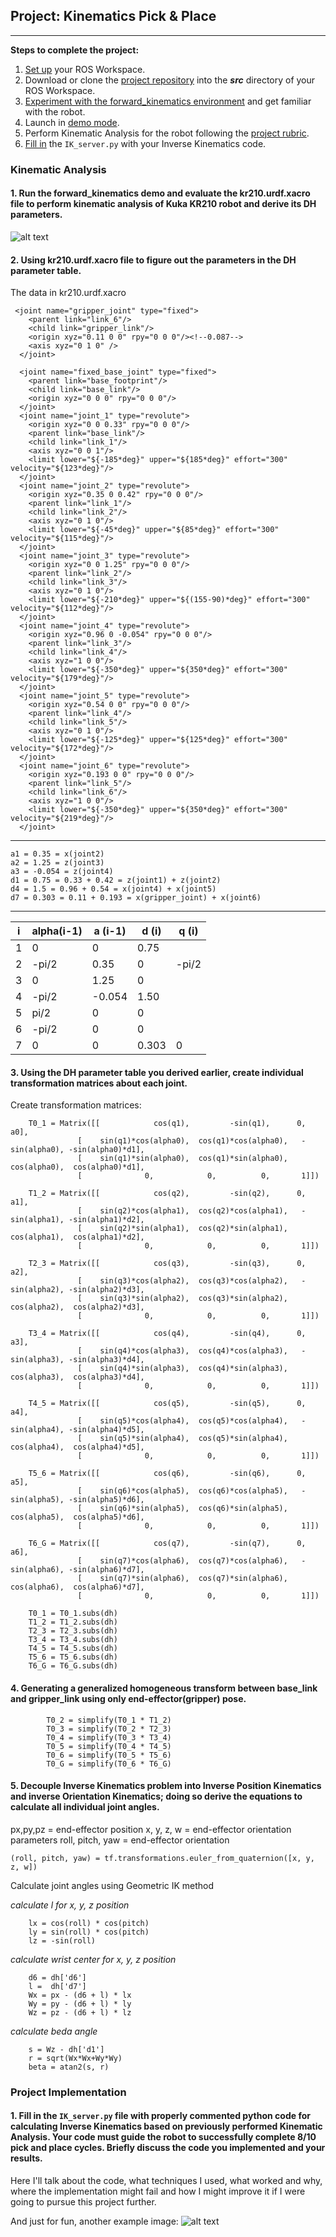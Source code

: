 ## Project: Kinematics Pick & Place

---


**Steps to complete the project:**  


1. [Set up](https://classroom.udacity.com/nanodegrees/nd209/parts/af07ae99-7d69-4b45-ab98-3fde8b576a16/modules/2919466f-aa2b-4424-b86a-98b0a53ce335/lessons/658c94f5-f806-4273-9001-9e2838e56856/concepts/a777bc7a-95d4-44ca-b4e3-119718e3a213) your ROS Workspace.
2. Download or clone the [project repository](https://github.com/udacity/RoboND-Kinematics-Project) into the ***src*** directory of your ROS Workspace.  
3. [Experiment with the forward_kinematics environment](https://classroom.udacity.com/nanodegrees/nd209/parts/7b2fd2d7-e181-401e-977a-6158c77bf816/modules/8855de3f-2897-46c3-a805-628b5ecf045b/lessons/91d017b1-4493-4522-ad52-04a74a01094c/concepts/669ba823-b6bc-418e-814b-1e2e9938f02e) and get familiar with the robot.
4. Launch in [demo mode](https://classroom.udacity.com/nanodegrees/nd209/parts/7b2fd2d7-e181-401e-977a-6158c77bf816/modules/8855de3f-2897-46c3-a805-628b5ecf045b/lessons/91d017b1-4493-4522-ad52-04a74a01094c/concepts/ae64bb91-e8c4-44c9-adbe-798e8f688193).
5. Perform Kinematic Analysis for the robot following the [project rubric](https://review.udacity.com/#!/rubrics/972/view).
6. [Fill in](https://classroom.udacity.com/nanodegrees/nd209/parts/7b2fd2d7-e181-401e-977a-6158c77bf816/modules/8855de3f-2897-46c3-a805-628b5ecf045b/lessons/91d017b1-4493-4522-ad52-04a74a01094c/concepts/06fd4f65-5706-4147-88b1-20dac983676f) the `IK_server.py` with your Inverse Kinematics code. 


[//]: # (Image References)

[image1]: ./misc_images/misc1.png
[image2]: ./misc_images/misc2.png
[image3]: ./misc_images/misc3.png

### Kinematic Analysis
#### 1. Run the forward_kinematics demo and evaluate the kr210.urdf.xacro file to perform kinematic analysis of Kuka KR210 robot and derive its DH parameters.

![alt text][image1]

#### 2. Using kr210.urdf.xacro file to figure out the parameters in the DH parameter table.
The data in kr210.urdf.xacro

```
 <joint name="gripper_joint" type="fixed">
    <parent link="link_6"/>
    <child link="gripper_link"/>
    <origin xyz="0.11 0 0" rpy="0 0 0"/><!--0.087-->
    <axis xyz="0 1 0" />
  </joint>

  <joint name="fixed_base_joint" type="fixed">
    <parent link="base_footprint"/>
    <child link="base_link"/>
    <origin xyz="0 0 0" rpy="0 0 0"/>
  </joint>
  <joint name="joint_1" type="revolute">
    <origin xyz="0 0 0.33" rpy="0 0 0"/>
    <parent link="base_link"/>
    <child link="link_1"/>
    <axis xyz="0 0 1"/>
    <limit lower="${-185*deg}" upper="${185*deg}" effort="300" velocity="${123*deg}"/>
  </joint>
  <joint name="joint_2" type="revolute">
    <origin xyz="0.35 0 0.42" rpy="0 0 0"/>
    <parent link="link_1"/>
    <child link="link_2"/>
    <axis xyz="0 1 0"/>
    <limit lower="${-45*deg}" upper="${85*deg}" effort="300" velocity="${115*deg}"/>
  </joint>
  <joint name="joint_3" type="revolute">
    <origin xyz="0 0 1.25" rpy="0 0 0"/>
    <parent link="link_2"/>
    <child link="link_3"/>
    <axis xyz="0 1 0"/>
    <limit lower="${-210*deg}" upper="${(155-90)*deg}" effort="300" velocity="${112*deg}"/>
  </joint>
  <joint name="joint_4" type="revolute">
    <origin xyz="0.96 0 -0.054" rpy="0 0 0"/>
    <parent link="link_3"/>
    <child link="link_4"/>
    <axis xyz="1 0 0"/>
    <limit lower="${-350*deg}" upper="${350*deg}" effort="300" velocity="${179*deg}"/>
  </joint>
  <joint name="joint_5" type="revolute">
    <origin xyz="0.54 0 0" rpy="0 0 0"/>
    <parent link="link_4"/>
    <child link="link_5"/>
    <axis xyz="0 1 0"/>
    <limit lower="${-125*deg}" upper="${125*deg}" effort="300" velocity="${172*deg}"/>
  </joint>
  <joint name="joint_6" type="revolute">
    <origin xyz="0.193 0 0" rpy="0 0 0"/>
    <parent link="link_5"/>
    <child link="link_6"/>
    <axis xyz="1 0 0"/>
    <limit lower="${-350*deg}" upper="${350*deg}" effort="300" velocity="${219*deg}"/>
  </joint>
```
--------------
```
a1 = 0.35 = x(joint2)
a2 = 1.25 = z(joint3)
a3 = -0.054 = z(joint4)
d1 = 0.75 = 0.33 + 0.42 = z(joint1) + z(joint2)
d4 = 1.5 = 0.96 + 0.54 = x(joint4) + x(joint5)
d7 = 0.303 = 0.11 + 0.193 = x(gripper_joint) + x(joint6)
```
--------------

i | alpha(i-1) | a (i-1) | d (i) | q (i)
--- | --- | --- | --- | ---
1 | 0| 0 | 0.75| 
2 | -pi/2| 0.35| 0| -pi/2
3 | 0| 1.25| 0|
4 | -pi/2| -0.054| 1.50| 
5 | pi/2| 0|  0|
6 | -pi/2| 0| 0|
7 |  0| 0| 0.303| 0

#### 3. Using the DH parameter table you derived earlier, create individual transformation matrices about each joint. 
Create transformation matrices:
```
    T0_1 = Matrix([[		    cos(q1),		 -sin(q1),		0,		a0],
			   [	sin(q1)*cos(alpha0),  cos(q1)*cos(alpha0),   -sin(alpha0), -sin(alpha0)*d1],
			   [	sin(q1)*sin(alpha0),  cos(q1)*sin(alpha0),    cos(alpha0),  cos(alpha0)*d1],
			   [			  0,  		 	0,   		0, 		 1]])

    T1_2 = Matrix([[		    cos(q2),		 -sin(q2),		0,		a1],
			   [	sin(q2)*cos(alpha1),  cos(q2)*cos(alpha1),   -sin(alpha1), -sin(alpha1)*d2],
			   [	sin(q2)*sin(alpha1),  cos(q2)*sin(alpha1),    cos(alpha1),  cos(alpha1)*d2],
			   [			  0,  		 	0,   		0, 		 1]])

    T2_3 = Matrix([[		    cos(q3),		 -sin(q3),		0,		a2],
			   [	sin(q3)*cos(alpha2),  cos(q3)*cos(alpha2),   -sin(alpha2), -sin(alpha2)*d3],
			   [	sin(q3)*sin(alpha2),  cos(q3)*sin(alpha2),    cos(alpha2),  cos(alpha2)*d3],
			   [			  0,  		 	0,   		0, 		 1]])

    T3_4 = Matrix([[		    cos(q4),		 -sin(q4),		0,		a3],
			   [	sin(q4)*cos(alpha3),  cos(q4)*cos(alpha3),   -sin(alpha3), -sin(alpha3)*d4],
			   [	sin(q4)*sin(alpha3),  cos(q4)*sin(alpha3),    cos(alpha3),  cos(alpha3)*d4],
			   [			  0,  		 	0,   		0, 		 1]])

    T4_5 = Matrix([[		    cos(q5),		 -sin(q5),		0,		a4],
			   [	sin(q5)*cos(alpha4),  cos(q5)*cos(alpha4),   -sin(alpha4), -sin(alpha4)*d5],
			   [	sin(q5)*sin(alpha4),  cos(q5)*sin(alpha4),    cos(alpha4),  cos(alpha4)*d5],
			   [			  0,  		 	0,   		0, 		 1]])

    T5_6 = Matrix([[		    cos(q6),		 -sin(q6),		0,		a5],
			   [	sin(q6)*cos(alpha5),  cos(q6)*cos(alpha5),   -sin(alpha5), -sin(alpha5)*d6],
			   [	sin(q6)*sin(alpha5),  cos(q6)*sin(alpha5),    cos(alpha5),  cos(alpha5)*d6],
			   [			  0,  		 	0,   		0, 		 1]])

    T6_G = Matrix([[		    cos(q7),		 -sin(q7),		0,		a6],
			   [	sin(q7)*cos(alpha6),  cos(q7)*cos(alpha6),   -sin(alpha6), -sin(alpha6)*d7],
			   [	sin(q7)*sin(alpha6),  cos(q7)*sin(alpha6),    cos(alpha6),  cos(alpha6)*d7],
			   [			  0,  		 	0,   		0, 		 1]])
```

```
    T0_1 = T0_1.subs(dh)
    T1_2 = T1_2.subs(dh)
    T2_3 = T2_3.subs(dh)
    T3_4 = T3_4.subs(dh)
    T4_5 = T4_5.subs(dh)	    
    T5_6 = T5_6.subs(dh)
    T6_G = T6_G.subs(dh)
```

#### 4. Generating a generalized homogeneous transform between base_link and gripper_link using only end-effector(gripper) pose.
```
	    T0_2 = simplify(T0_1 * T1_2)
	    T0_3 = simplify(T0_2 * T2_3)
	    T0_4 = simplify(T0_3 * T3_4)
	    T0_5 = simplify(T0_4 * T4_5)
	    T0_6 = simplify(T0_5 * T5_6)
	    T0_G = simplify(T0_6 * T6_G)
```
#### 5. Decouple Inverse Kinematics problem into Inverse Position Kinematics and inverse Orientation Kinematics; doing so derive the equations to calculate all individual joint angles.
 px,py,pz = end-effector position
 x, y, z, w = end-effector orientation parameters
 roll, pitch, yaw = end-effector orientation
```
(roll, pitch, yaw) = tf.transformations.euler_from_quaternion([x, y, z, w])
```
 Calculate joint angles using Geometric IK method
 
 _calculate l for x, y, z position_
```
    lx = cos(roll) * cos(pitch)
    ly = sin(roll) * cos(pitch)
    lz = -sin(roll)
```
 _calculate wrist center for x, y, z position_
```
    d6 = dh['d6']
    l =  dh['d7']
    Wx = px - (d6 + l) * lx 
    Wy = py - (d6 + l) * ly		
    Wz = pz - (d6 + l) * lz
```
 _calculate beda angle_
```
    s = Wz - dh['d1'] 
    r = sqrt(Wx*Wx+Wy*Wy)
    beta = atan2(s, r)
```
### Project Implementation

#### 1. Fill in the `IK_server.py` file with properly commented python code for calculating Inverse Kinematics based on previously performed Kinematic Analysis. Your code must guide the robot to successfully complete 8/10 pick and place cycles. Briefly discuss the code you implemented and your results. 


Here I'll talk about the code, what techniques I used, what worked and why, where the implementation might fail and how I might improve it if I were going to pursue this project further.  


And just for fun, another example image:
![alt text][image3]


